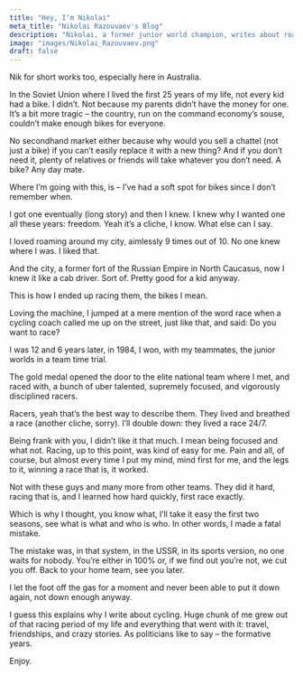 ```yaml
---
title: "Hey, I’m Nikolai"
meta_title: "Nikolai Razouvaev's Blog"
description: "Nikolai, a former junior world champion, writes about road cycling."
image: "images/Nikolai_Razouvaev.png"
draft: false
---
```


Nik for short works too, especially here in Australia.

In the Soviet Union where I lived the first 25 years of my life, not every kid had a bike. I didn’t. Not because my parents didn’t have the money for one. It’s a bit more tragic – the country, run on the command economy’s souse, couldn’t make enough bikes for everyone. 

No secondhand market either because why would you sell a chattel (not just a bike) if you can’t easily replace it with a new thing? And if you don’t need it, plenty of relatives or friends will take whatever you don’t need. A bike? Any day mate.

Where I’m going with this, is – I’ve had a soft spot for bikes since I don’t remember when.

I got one eventually (long story) and then I knew. I knew why I wanted one all these years: freedom. Yeah it’s a cliche, I know. What else can I say.

I loved roaming around my city, aimlessly 9 times out of 10. No one knew where I was. I liked that.

And the city, a former fort of the Russian Empire in North Caucasus, now I knew it like a cab driver. Sort of. Pretty good for a kid anyway.

This is how I ended up racing them, the bikes I mean.

Loving the machine, I jumped at a mere mention of the word race when a cycling coach called me up on the street, just like that, and said: Do you want to race?

I was 12 and 6 years later, in 1984, I won, with my teammates, the junior worlds in a team time trial.

The gold medal opened the door to the elite national team where I met, and raced with, a bunch of uber talented, supremely focused, and vigorously disciplined racers.

Racers, yeah that’s the best way to describe them. They lived and breathed a race (another cliche, sorry). I’ll double down: they lived a race 24/7.

Being frank with you, I didn’t like it that much. I mean being focused and what not. Racing, up to this point, was kind of easy for me. Pain and all, of course, but almost every time I put my mind, mind first for me, and the legs to it, winning a race that is, it worked.

Not with these guys and many more from other teams. They did it hard, racing that is, and I learned how hard quickly, first race exactly.

Which is why I thought, you know what, I’ll take it easy the first two seasons, see what is what and who is who. In other words, I made a fatal mistake. 

The mistake was, in that system, in the USSR, in its sports version, no one waits for nobody. You’re either in 100% or, if we find out you’re not, we cut you off. Back to your home team, see you later.

I let the foot off the gas for a moment and never been able to put it down again, not down enough anyway.

I guess this explains why I write about cycling. Huge chunk of me grew out of that racing period of my life and everything that went with it: travel, friendships, and crazy stories. As politicians like to say – the formative years.

Enjoy.

